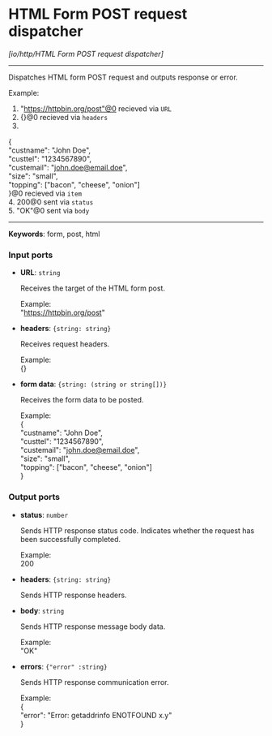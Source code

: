 # HTML Form POST request dispatcher

_[io/http/HTML Form POST request dispatcher]_

---

Dispatches HTML form POST request and outputs response or error.  
  
Example:   
1. "https://httpbin.org/post"@0 recieved via `URL`   
2.  {}@0 recieved via `headers`   
3.   
{  
  "custname": "John Doe",  
  "custtel": "1234567890",   
  "custemail": "john.doe@email.doe",    
  "size": "small",  
  "topping": ["bacon", "cheese", "onion"]  
}@0 recieved via `item`   
4. 200@0 sent via `status`  
5. "OK"@0 sent via `body`  

---

__Keywords__: form, post, html

### Input ports

* __URL__: ` string `


    Receives the target of the HTML form post.  
      
    Example:  
    "https://httpbin.org/post"  


* __headers__: ` {string: string} `


    Receives request headers.   
      
    Example:  
    {}  


* __form data__: ` {string: (string or string[])} `


    Receives the form data to be posted.  
      
    Example:  
    {  
      "custname": "John Doe",  
      "custtel": "1234567890",   
      "custemail": "john.doe@email.doe",    
    "size": "small",  
    "topping": ["bacon", "cheese", "onion"]  
    }  

### Output ports

* __status__: ` number `


    Sends HTTP response status code. Indicates whether the request has been  successfully completed.  
      
    Example:  
    200  


* __headers__: ` {string: string} `


    Sends HTTP response headers.  


* __body__: ` string `


    Sends HTTP response message body data.  
      
    Example:  
    "OK"  


* __errors__: ` {"error" :string} `


    Sends HTTP response communication error.  
      
      
    Example:  
    {  
      "error": "Error: getaddrinfo ENOTFOUND x.y"  
    }   

